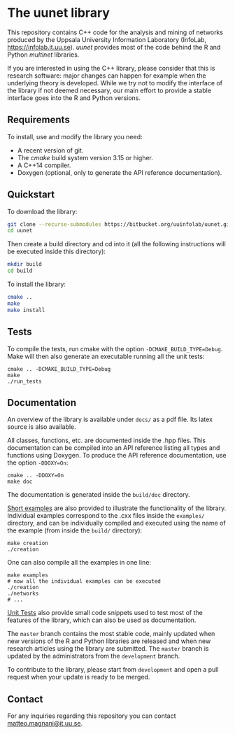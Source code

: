 # The uunet library

This repository contains C++ code for the analysis and mining of networks produced by the
Uppsala University Information Laboratory (InfoLab, https://infolab.it.uu.se). _uunet_ provides most
of the code behind the R and Python _multinet_ libraries.

If you are interested in using the C++ library, please consider that this is research software: major changes
can happen for example when the underlying theory is developed. While we try not to modify the interface of
the library if not deemed necessary, our main effort to provide a stable interface goes into the R and Python
versions.

## Requirements

To install, use and modify the library you need:

* A recent version of git.
* The *cmake* build system version 3.15 or higher.
* A C++14 compiler.
* Doxygen (optional, only to generate the API reference documentation).

## Quickstart

To download the library:

```sh
git clone --recurse-submodules https://bitbucket.org/uuinfolab/uunet.git
cd uunet
```

Then create a build directory and cd into it (all the following instructions will be executed inside this directory):

```sh
mkdir build
cd build
```

To install the library:

```sh
cmake ..
make
make install
```

## Tests

To compile the tests, run cmake with the option `-DCMAKE_BUILD_TYPE=Debug`. Make will then also generate
an executable running all the unit tests:

```
cmake .. -DCMAKE_BUILD_TYPE=Debug
make
./run_tests
```


## Documentation

An overview of the library is available under `docs/` as a pdf file. Its latex source is also available.

All classes, functions, etc. are documented inside the .hpp files. This documentation can be compiled into an API reference listing all types and functions using Doxygen. To produce the API reference documentation, use the 
option `-DDOXY=On`:

```
cmake .. -DDOXY=On
make doc
```

The documentation is generated inside the `build/doc` directory.

[Short examples](examples/) are also provided to illustrate the functionality of the library. Individual examples
correspond to the .cxx files inside the `examples/` directory, and can be individually compiled and executed using
the name of the example (from inside the `build/` directory):

```
make creation
./creation
```

One can also compile all the examples in one line:
```
make examples
# now all the individual examples can be executed
./creation
./networks
# ...
```

[Unit Tests](test/) also provide small code snippets used to test most of the features of the library, which can
also be used as documentation.


The `master` branch contains the most stable code, mainly updated when new versions of the R and Python
libraries are released and when new research articles using the library are submitted. The `master` branch is
updated by the administrators from the `development` branch. 

To contribute to the library, please start from `development` and open a pull request when your update is ready
to be merged. 


## Contact

For any inquiries regarding this repository you can contact <matteo.magnani@it.uu.se>.


